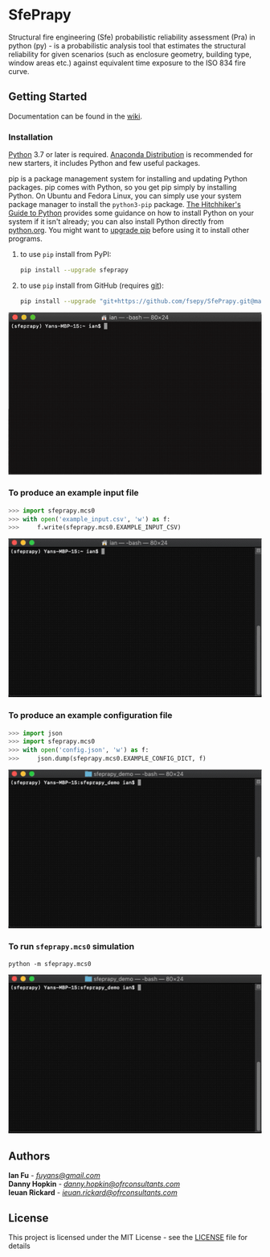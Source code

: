 # SfePrapy

Structural fire engineering (Sfe) probabilistic reliability assessment (Pra) in python (py) - is a probabilistic analysis tool that estimates the structural reliability for given scenarios (such as enclosure geometry, building type, window areas etc.) against equivalent time exposure to the ISO 834 fire curve.

## Getting Started

Documentation can be found in the [wiki](https://github.com/fsepy/SfePrapy/wiki).

### Installation

[Python](https://www.python.org/downloads/) 3.7 or later is required. [Anaconda Distribution](https://www.anaconda.com/distribution/#download-section) is recommended for new starters, it includes Python and few useful packages.

pip is a package management system for installing and updating Python packages. pip comes with Python, so you get pip simply by installing Python. On Ubuntu and Fedora Linux, you can simply use your system package manager to install the `python3-pip` package. [The Hitchhiker's Guide to Python](https://docs.python-guide.org/starting/installation/) provides some guidance on how to install Python on your system if it isn't already; you can also install Python directly from [python.org](https://www.python.org/getit/). You might want to [upgrade pip](https://pip.pypa.io/en/stable/installing/) before using it to install other programs.

1. to use `pip` install from PyPI:

    ```sh
    pip install --upgrade sfeprapy
    ```

2. to use `pip` install from GitHub (requires [git](https://git-scm.com/downloads)):

    ```sh
    pip install --upgrade "git+https://github.com/fsepy/SfePrapy.git@master"
    ```

![demo_save_example_input_file](./misc/fig/demo_install_sfeprapy.gif)


### To produce an example input file

```python
>>> import sfeprapy.mcs0
>>> with open('example_input.csv', 'w') as f:
>>> 	f.write(sfeprapy.mcs0.EXAMPLE_INPUT_CSV)
```

![demo_save_example_input_file](./misc/fig/demo_save_example_input_file.gif)

### To produce an example configuration file

```python
>>> import json
>>> import sfeprapy.mcs0
>>> with open('config.json', 'w') as f:
>>> 	json.dump(sfeprapy.mcs0.EXAMPLE_CONFIG_DICT, f)
```

![demo_save_example_input_file](./misc/fig/demo_save_example_config_file.gif)

### To run `sfeprapy.mcs0` simulation

```shell
python -m sfeprapy.mcs0
```

![demo_running_sfeprapy.mcs0](misc/fig/demo_running_sfeprapy.mcs0.gif)

## Authors

**Ian Fu** - *fuyans@gmail.com*  
**Danny Hopkin** - *danny.hopkin@ofrconsultants.com*  
**Ieuan Rickard** - *ieuan.rickard@ofrconsultants.com*

## License

This project is licensed under the MIT License - see the [LICENSE](LICENSE) file for details
